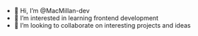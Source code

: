 - 👋 Hi, I’m @MacMillan-dev
- 👀 I’m interested in learning frontend development
- 💞️ I’m looking to collaborate on interesting projects and ideas
<!---
MacMillan-dev/MacMillan-dev is a ✨ special ✨ repository because its `README.md` (this file) appears on your GitHub profile.
You can click the Preview link to take a look at your changes.
--->
